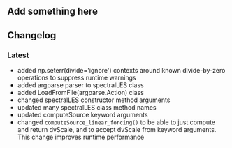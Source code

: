## Add something here

## Changelog
### Latest
* added np.seterr(divide='ignore') contexts around known divide-by-zero operations to suppress runtime warnings
* added argparse parser to spectralLES class
* added LoadFromFile(argparse.Action) class
* changed spectralLES constructor method arguments
* updated many spectralLES class method names
* updated computeSource keyword arguments
* changed `computeSource_linear_forcing()` to be able to just compute and return
  dvScale, and to accept dvScale from keyword arguments. This change improves
  runtime performance
